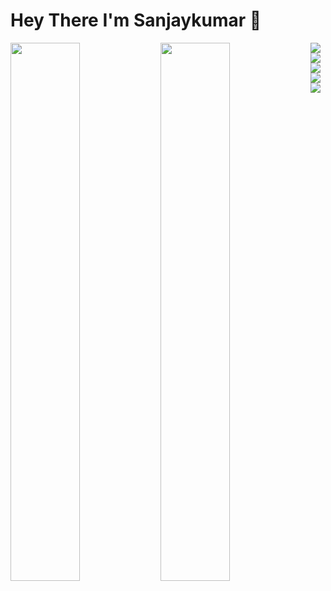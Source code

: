 # Hey There I'm Sanjaykumar 👋

<img align = "Left" width = "47%" src = "https://github-readme-stats.vercel.app/api?username=anuraghazra&show_icons=true&theme=radical"/>

<img align = "Left" width = "47%" src = "https://github-readme-stats.vercel.app/api/top-langs/?username=anuraghazra&layout=pie"/>

<img align = "Left" src = "https://img.shields.io/badge/java-%23ED8B00.svg?style=for-the-badge&logo=openjdk&logoColor=white"/>

<img align = "Left"  src = "https://img.shields.io/badge/python-3670A0?style=for-the-badge&logo=python&logoColor=ffdd54"/>

<img align = "Left"  src = "https://img.shields.io/badge/mysql-%2300f.svg?style=for-the-badge&logo=mysql&logoColor=white"/>

<img align = "Left"  src = "https://img.shields.io/badge/Firebase-039BE5?style=for-the-badge&logo=Firebase&logoColor=whit"/>

<img align = "Left"  src = "https://img.shields.io/badge/Visual%20Studio%20Code-0078d7.svg?style=for-the-badge&logo=visual-studio-code&logoColor=white"/>
